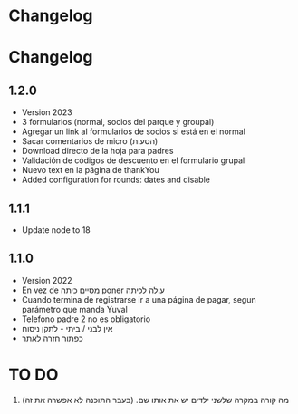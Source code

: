 # Changelog

# Changelog

## 1.2.0

- Version 2023
- 3 formularios (normal, socios del parque y groupal)
- Agregar un link al formularios de socios si está en el normal
- Sacar comentarios de micro (הסעות)
- Download directo de la hoja para padres
- Validación de códigos de descuento en el formulario grupal
- Nuevo text en la página de thankYou
- Added configuration for rounds: dates and disable

## 1.1.1

- Update node to 18

## 1.1.0

- Version 2022
- En vez de מסיים כיתה poner עולה לכיתה
- Cuando termina de registrarse ir a una página de pagar, segun parámetro que
  manda Yuval
- Telefono padre 2 no es obligatorio
- אין לבני / ביתי - לתקן ניסוח
- כפתור חזרה לאתר

# TO DO

1. מה קורה במקרה שלשני ילדים יש את אותו שם. (בעבר התוכנה לא אפשרה את זה)
